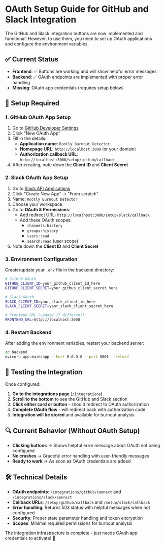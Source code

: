 # OAuth Setup Guide for GitHub and Slack Integration

The GitHub and Slack integration buttons are now implemented and functional! However, to use them, you need to set up OAuth applications and configure the environment variables.

## ✅ Current Status
- **Frontend**: ✅ Buttons are working and will show helpful error messages
- **Backend**: ✅ OAuth endpoints are implemented with proper error handling
- **Missing**: OAuth app credentials (requires setup below)

## 🔧 Setup Required

### 1. GitHub OAuth App Setup

1. Go to [GitHub Developer Settings](https://github.com/settings/developers)
2. Click "New OAuth App"
3. Fill in the details:
   - **Application name**: `Rootly Burnout Detector`
   - **Homepage URL**: `http://localhost:3000` (or your domain)
   - **Authorization callback URL**: `http://localhost:3000/setup/github/callback`
4. After creating, note down the **Client ID** and **Client Secret**

### 2. Slack OAuth App Setup

1. Go to [Slack API Applications](https://api.slack.com/apps)
2. Click "Create New App" → "From scratch"
3. Name: `Rootly Burnout Detector`
4. Choose your workspace
5. Go to **OAuth & Permissions**:
   - Add redirect URL: `http://localhost:3000/setup/slack/callback`
   - Add these OAuth scopes:
     - `channels:history`
     - `groups:history` 
     - `users:read`
     - `search:read` (user scope)
6. Note down the **Client ID** and **Client Secret**

### 3. Environment Configuration

Create/update your `.env` file in the backend directory:

```bash
# GitHub OAuth
GITHUB_CLIENT_ID=your_github_client_id_here
GITHUB_CLIENT_SECRET=your_github_client_secret_here

# Slack OAuth  
SLACK_CLIENT_ID=your_slack_client_id_here
SLACK_CLIENT_SECRET=your_slack_client_secret_here

# Frontend URL (update if different)
FRONTEND_URL=http://localhost:3000
```

### 4. Restart Backend

After adding the environment variables, restart your backend server:

```bash
cd backend
uvicorn app.main:app --host 0.0.0.0 --port 8001 --reload
```

## 🚀 Testing the Integration

Once configured:

1. **Go to the integrations page** (`/integrations`)
2. **Scroll to the bottom** to see the GitHub and Slack section
3. **Click either card or button** - should redirect to OAuth authorization
4. **Complete OAuth flow** - will redirect back with authorization code
5. **Integration will be stored** and available for burnout analysis

## 🔍 Current Behavior (Without OAuth Setup)

- **Clicking buttons** → Shows helpful error message about OAuth not being configured
- **No crashes** → Graceful error handling with user-friendly messages
- **Ready to work** → As soon as OAuth credentials are added

## 🛠 Technical Details

- **OAuth endpoints**: `/integrations/github/connect` and `/integrations/slack/connect`
- **Callback URLs**: `/setup/github/callback` and `/setup/slack/callback`
- **Error handling**: Returns 503 status with helpful messages when not configured
- **Security**: Proper state parameter handling and token encryption
- **Scopes**: Minimal required permissions for burnout analysis

The integration infrastructure is complete - just needs OAuth app credentials to activate! 🎉